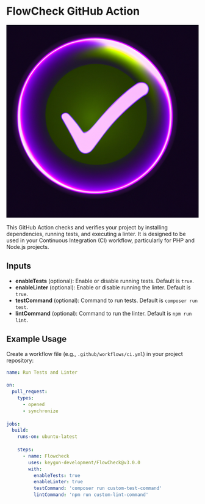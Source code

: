 # FlowCheck GitHub Action

![FlowCheck Icon](Logo.png)

This GitHub Action checks and verifies your project by installing dependencies, running tests, and executing a linter. It is designed to be used in your Continuous Integration (CI) workflow, particularly for PHP and Node.js projects.

## Inputs

- **enableTests** (optional): Enable or disable running tests. Default is `true`.
- **enableLinter** (optional): Enable or disable running the linter. Default is `true`.
- **testCommand** (optional): Command to run tests. Default is `composer run test`.
- **lintCommand** (optional): Command to run the linter. Default is `npm run lint`.

## Example Usage

Create a workflow file (e.g., `.github/workflows/ci.yml`) in your project repository:

```yaml
name: Run Tests and Linter

on:
  pull_request:
    types:
      - opened
      - synchronize

jobs:
  build:
    runs-on: ubuntu-latest

    steps:
      - name: Flowcheck
        uses: keygun-development/FlowCheck@v3.0.0
        with:
          enableTests: true
          enableLinter: true
          testCommand: 'composer run custom-test-command'
          lintCommand: 'npm run custom-lint-command'
```